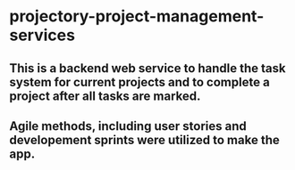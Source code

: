 # projectory-project-management-services

## This is a backend web service to handle the task system for current projects and to complete a project after all tasks are marked.
## Agile methods, including user stories and developement sprints were utilized to make the app.
